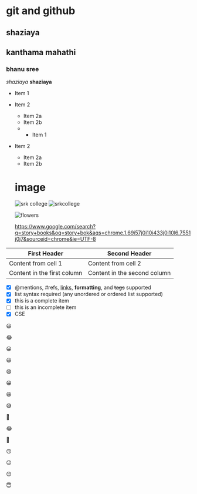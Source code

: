 # git and github
## shaziaya
## kanthama mahathi
### bhanu sree
*shaziaya*
**shaziaya**
* Item 1
* Item 2
  * Item 2a
  * Item 2b
  * * Item 1
* Item 2
  * Item 2a
  * Item 2b
   # image 
   ![srk college](https://srkit.in/img/logo2.png)
   ![srkcollege](https://srkit.in/csi/srk.JPG)
  
  ![flowers](https://storage.googleapis.com/ezap-prod/colleges/2034/ramakrishna-college-logo.gif)
   
  https://www.google.com/search?q=story+books&oq=story+bok&aqs=chrome.1.69i57j0i10i433j0i10l6.7551j0j7&sourceid=chrome&ie=UTF-8
  
 First Header | Second Header
------------ | -------------
Content from cell 1 | Content from cell 2
Content in the first column | Content in the second column
- [x] @mentions, #refs, [links](), **formatting**, and <del>tags</del> supported
- [x] list syntax required (any unordered or ordered list supported)
- [x] this is a complete item
- [ ] this is an incomplete item
- [x] CSE

:smiley:

:joy:

:grinning:

:smiley:

:smile:		

:grin:	

:laughing:

:sweat_smile:	

:rofl:		

:joy:	

:slightly_smiling_face:	

:upside_down_face:	

:wink:	

:blush:	

:innocent:
